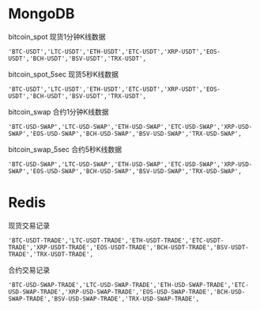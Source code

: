 # MongoDB
bitcoin_spot        现货1分钟K线数据

    'BTC-USDT','LTC-USDT','ETH-USDT','ETC-USDT','XRP-USDT','EOS-USDT','BCH-USDT','BSV-USDT','TRX-USDT',

bitcoin_spot_5sec   现货5秒K线数据

    'BTC-USDT','LTC-USDT','ETH-USDT','ETC-USDT','XRP-USDT','EOS-USDT','BCH-USDT','BSV-USDT','TRX-USDT',
    
bitcoin_swap        合约1分钟K线数据

    'BTC-USD-SWAP','LTC-USD-SWAP','ETH-USD-SWAP','ETC-USD-SWAP','XRP-USD-SWAP','EOS-USD-SWAP','BCH-USD-SWAP','BSV-USD-SWAP','TRX-USD-SWAP',

bitcoin_swap_5sec   合约5秒K线数据

    'BTC-USD-SWAP','LTC-USD-SWAP','ETH-USD-SWAP','ETC-USD-SWAP','XRP-USD-SWAP','EOS-USD-SWAP','BCH-USD-SWAP','BSV-USD-SWAP','TRX-USD-SWAP',


# Redis
现货交易记录

    'BTC-USDT-TRADE','LTC-USDT-TRADE','ETH-USDT-TRADE','ETC-USDT-TRADE','XRP-USDT-TRADE','EOS-USDT-TRADE','BCH-USDT-TRADE','BSV-USDT-TRADE','TRX-USDT-TRADE',

合约交易记录

    'BTC-USD-SWAP-TRADE','LTC-USD-SWAP-TRADE','ETH-USD-SWAP-TRADE','ETC-USD-SWAP-TRADE','XRP-USD-SWAP-TRADE','EOS-USD-SWAP-TRADE','BCH-USD-SWAP-TRADE','BSV-USD-SWAP-TRADE','TRX-USD-SWAP-TRADE',

